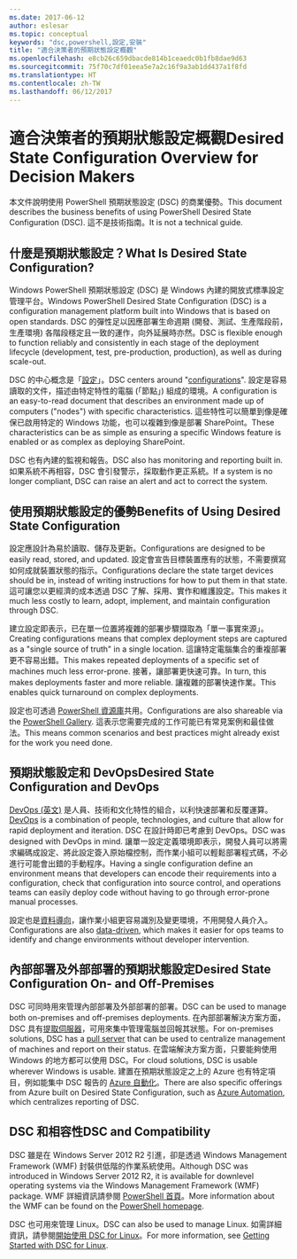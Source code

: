 ```yaml
---
ms.date: 2017-06-12
author: eslesar
ms.topic: conceptual
keywords: "dsc,powershell,設定,安裝"
title: "適合決策者的預期狀態設定概觀"
ms.openlocfilehash: e8cb26c659dbacde814b1ceaedc0b1fb8dae9d63
ms.sourcegitcommit: 75f70c7df01eea5e7a2c16f9a3ab1dd437a1f8fd
ms.translationtype: HT
ms.contentlocale: zh-TW
ms.lasthandoff: 06/12/2017
---
```

# <a name="desired-state-configuration-overview-for-decision-makers"></a><span data-ttu-id="1d4c0-103">適合決策者的預期狀態設定概觀</span><span class="sxs-lookup"><span data-stu-id="1d4c0-103">Desired State Configuration Overview for Decision Makers</span></span>

<span data-ttu-id="1d4c0-104">本文件說明使用 PowerShell 預期狀態設定 (DSC) 的商業優勢。</span><span class="sxs-lookup"><span data-stu-id="1d4c0-104">This document describes the business benefits of using PowerShell Desired State Configuration (DSC).</span></span> <span data-ttu-id="1d4c0-105">這不是技術指南。</span><span class="sxs-lookup"><span data-stu-id="1d4c0-105">It is not a technical guide.</span></span>

## <a name="what-is-desired-state-configuration"></a><span data-ttu-id="1d4c0-106">什麼是預期狀態設定？</span><span class="sxs-lookup"><span data-stu-id="1d4c0-106">What Is Desired State Configuration?</span></span>

<span data-ttu-id="1d4c0-107">Windows PowerShell 預期狀態設定 (DSC) 是 Windows 內建的開放式標準設定管理平台。</span><span class="sxs-lookup"><span data-stu-id="1d4c0-107">Windows PowerShell Desired State Configuration (DSC) is a configuration management platform built into Windows that is based on open standards.</span></span> <span data-ttu-id="1d4c0-108">DSC 的彈性足以因應部署生命週期 (開發、測試、生產階段前，生產環境) 各階段穩定且一致的運作，向外延展時亦然。</span><span class="sxs-lookup"><span data-stu-id="1d4c0-108">DSC is flexible enough to function reliably and consistently in each stage of the deployment lifecycle (development, test, pre-production, production), as well as during scale-out.</span></span> 

<span data-ttu-id="1d4c0-109">DSC 的中心概念是「[設定](https://msdn.microsoft.com/en-us/powershell/dsc/configurations)」。</span><span class="sxs-lookup"><span data-stu-id="1d4c0-109">DSC centers around "[configurations](https://msdn.microsoft.com/en-us/powershell/dsc/configurations)".</span></span>
<span data-ttu-id="1d4c0-110">設定是容易讀取的文件，描述由特定特性的電腦 (「節點」) 組成的環境。</span><span class="sxs-lookup"><span data-stu-id="1d4c0-110">A configuration is an easy-to-read document that describes an environment made up of computers ("nodes") with specific characteristics.</span></span> <span data-ttu-id="1d4c0-111">這些特性可以簡單到像是確保已啟用特定的 Windows 功能，也可以複雜到像是部署 SharePoint。</span><span class="sxs-lookup"><span data-stu-id="1d4c0-111">These characteristics can be as simple as ensuring a specific Windows feature is enabled or as complex as deploying SharePoint.</span></span> 

<span data-ttu-id="1d4c0-112">DSC 也有內建的監視和報告。</span><span class="sxs-lookup"><span data-stu-id="1d4c0-112">DSC also has monitoring and reporting built in.</span></span> <span data-ttu-id="1d4c0-113">如果系統不再相容，DSC 會引發警示，採取動作更正系統。</span><span class="sxs-lookup"><span data-stu-id="1d4c0-113">If a system is no longer compliant, DSC can raise an alert and act to correct the system.</span></span> 

## <a name="benefits-of-using-desired-state-configuration"></a><span data-ttu-id="1d4c0-114">使用預期狀態設定的優勢</span><span class="sxs-lookup"><span data-stu-id="1d4c0-114">Benefits of Using Desired State Configuration</span></span>

<span data-ttu-id="1d4c0-115">設定應設計為易於讀取、儲存及更新。</span><span class="sxs-lookup"><span data-stu-id="1d4c0-115">Configurations are designed to be easily read, stored, and updated.</span></span> <span data-ttu-id="1d4c0-116">設定會宣告目標裝置應有的狀態，不需要撰寫如何成就裝置狀態的指示。</span><span class="sxs-lookup"><span data-stu-id="1d4c0-116">Configurations declare the state target devices should be in, instead of writing instructions for how to put them in that state.</span></span> <span data-ttu-id="1d4c0-117">這可讓您以更經濟的成本透過 DSC 了解、採用、實作和維護設定。</span><span class="sxs-lookup"><span data-stu-id="1d4c0-117">This makes it much less costly to learn, adopt, implement, and maintain configuration through DSC.</span></span> 

<span data-ttu-id="1d4c0-118">建立設定即表示，已在單一位置將複雜的部署步驟擷取為「單一事實來源」。</span><span class="sxs-lookup"><span data-stu-id="1d4c0-118">Creating configurations means that complex deployment steps are captured as a "single source of truth" in a single location.</span></span> <span data-ttu-id="1d4c0-119">這讓特定電腦集合的重複部署更不容易出錯。</span><span class="sxs-lookup"><span data-stu-id="1d4c0-119">This makes repeated deployments of a specific set of machines much less error-prone.</span></span> <span data-ttu-id="1d4c0-120">接著，讓部署更快速可靠。</span><span class="sxs-lookup"><span data-stu-id="1d4c0-120">In turn, this makes deployments faster and more reliable.</span></span> <span data-ttu-id="1d4c0-121">讓複雜的部署快速作業。</span><span class="sxs-lookup"><span data-stu-id="1d4c0-121">This enables quick turnaround on complex deployments.</span></span>

<span data-ttu-id="1d4c0-122">設定也可透過 [PowerShell 資源庫](https://powershellgallery.com)共用。</span><span class="sxs-lookup"><span data-stu-id="1d4c0-122">Configurations are also shareable via the [PowerShell Gallery](https://powershellgallery.com).</span></span> <span data-ttu-id="1d4c0-123">這表示您需要完成的工作可能已有常見案例和最佳做法。</span><span class="sxs-lookup"><span data-stu-id="1d4c0-123">This means common scenarios and best practices might already exist for the work you need done.</span></span>


## <a name="desired-state-configuration-and-devops"></a><span data-ttu-id="1d4c0-124">預期狀態設定和 DevOps</span><span class="sxs-lookup"><span data-stu-id="1d4c0-124">Desired State Configuration and DevOps</span></span>

<span data-ttu-id="1d4c0-125">[DevOps (英文)](http://blogs.technet.com/b/ashleymcglone/archive/2015/11/20/devops-for-n00bs-ie-windows-people.aspx) 是人員、技術和文化特性的組合，以利快速部署和反覆運算。</span><span class="sxs-lookup"><span data-stu-id="1d4c0-125">[DevOps](http://blogs.technet.com/b/ashleymcglone/archive/2015/11/20/devops-for-n00bs-ie-windows-people.aspx) is a combination of people, technologies, and culture that allow for rapid deployment and iteration.</span></span> <span data-ttu-id="1d4c0-126">DSC 在設計時即已考慮到 DevOps。</span><span class="sxs-lookup"><span data-stu-id="1d4c0-126">DSC was designed with DevOps in mind.</span></span> <span data-ttu-id="1d4c0-127">讓單一設定定義環境即表示，開發人員可以將需求編碼成設定、將此設定簽入原始檔控制，而作業小組可以輕鬆部署程式碼，不必進行可能會出錯的手動程序。</span><span class="sxs-lookup"><span data-stu-id="1d4c0-127">Having a single configuration define an environment means that developers can encode their requirements into a configuration, check that configuration into source control, and operations teams can easily deploy code without having to go through error-prone manual processes.</span></span> 

<span data-ttu-id="1d4c0-128">設定也是[資料導向](https://msdn.microsoft.com/en-us/powershell/dsc/configdata)，讓作業小組更容易識別及變更環境，不用開發人員介入。</span><span class="sxs-lookup"><span data-stu-id="1d4c0-128">Configurations are also [data-driven](https://msdn.microsoft.com/en-us/powershell/dsc/configdata), which makes it easier for ops teams to identify and change environments without developer intervention.</span></span> 

## <a name="desired-state-configuration-on--and-off-premises"></a><span data-ttu-id="1d4c0-129">內部部署及外部部署的預期狀態設定</span><span class="sxs-lookup"><span data-stu-id="1d4c0-129">Desired State Configuration On- and Off-Premises</span></span>

<span data-ttu-id="1d4c0-130">DSC 可同時用來管理內部部署及外部部署的部署。</span><span class="sxs-lookup"><span data-stu-id="1d4c0-130">DSC can be used to manage both on-premises and off-premises deployments.</span></span> <span data-ttu-id="1d4c0-131">在內部部署解決方案方面，DSC 具有[提取伺服器](https://msdn.microsoft.com/en-us/powershell/dsc/pullserver)，可用來集中管理電腦並回報其狀態。</span><span class="sxs-lookup"><span data-stu-id="1d4c0-131">For on-premises solutions, DSC has a [pull server](https://msdn.microsoft.com/en-us/powershell/dsc/pullserver) that can be used to centralize management of machines and report on their status.</span></span> <span data-ttu-id="1d4c0-132">在雲端解決方案方面，只要能夠使用 Windows 的地方都可以使用 DSC。</span><span class="sxs-lookup"><span data-stu-id="1d4c0-132">For cloud solutions, DSC is usable wherever Windows is usable.</span></span> <span data-ttu-id="1d4c0-133">建置在預期狀態設定之上的 Azure 也有特定項目，例如能集中 DSC 報告的 [Azure 自動化](https://azure.microsoft.com/en-us/documentation/services/automation/)。</span><span class="sxs-lookup"><span data-stu-id="1d4c0-133">There are also specific offerings from Azure built on Desired State Configuration, such as [Azure Automation](https://azure.microsoft.com/en-us/documentation/services/automation/), which centralizes reporting of DSC.</span></span> 

## <a name="dsc-and-compatibility"></a><span data-ttu-id="1d4c0-134">DSC 和相容性</span><span class="sxs-lookup"><span data-stu-id="1d4c0-134">DSC and Compatibility</span></span>

<span data-ttu-id="1d4c0-135">DSC 雖是在 Windows Server 2012 R2 引進，卻是透過 Windows Management Framework (WMF) 封裝供低階的作業系統使用。</span><span class="sxs-lookup"><span data-stu-id="1d4c0-135">Although DSC was introduced in Windows Server 2012 R2, it is available for downlevel operating systems via the Windows Management Framework (WMF) package.</span></span> <span data-ttu-id="1d4c0-136">WMF 詳細資訊請參閱 [PowerShell 首頁](https://msdn.microsoft.com/en-us/powershell/)。</span><span class="sxs-lookup"><span data-stu-id="1d4c0-136">More information about the WMF can be found on the [PowerShell homepage](https://msdn.microsoft.com/en-us/powershell/).</span></span> 

<span data-ttu-id="1d4c0-137">DSC 也可用來管理 Linux。</span><span class="sxs-lookup"><span data-stu-id="1d4c0-137">DSC can also be used to manage Linux.</span></span> <span data-ttu-id="1d4c0-138">如需詳細資訊，請參閱[開始使用 DSC for Linux](https://msdn.microsoft.com/en-us/powershell/dsc/lnxgettingstarted)。</span><span class="sxs-lookup"><span data-stu-id="1d4c0-138">For more information, see [Getting Started with DSC for Linux](https://msdn.microsoft.com/en-us/powershell/dsc/lnxgettingstarted).</span></span>


